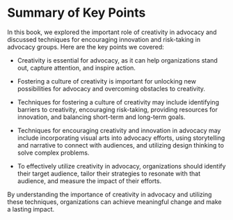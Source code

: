 Summary of Key Points
=================================

In this book, we explored the important role of creativity in advocacy and discussed techniques for encouraging innovation and risk-taking in advocacy groups. Here are the key points we covered:

* Creativity is essential for advocacy, as it can help organizations stand out, capture attention, and inspire action.

* Fostering a culture of creativity is important for unlocking new possibilities for advocacy and overcoming obstacles to creativity.

* Techniques for fostering a culture of creativity may include identifying barriers to creativity, encouraging risk-taking, providing resources for innovation, and balancing short-term and long-term goals.

* Techniques for encouraging creativity and innovation in advocacy may include incorporating visual arts into advocacy efforts, using storytelling and narrative to connect with audiences, and utilizing design thinking to solve complex problems.

* To effectively utilize creativity in advocacy, organizations should identify their target audience, tailor their strategies to resonate with that audience, and measure the impact of their efforts.

By understanding the importance of creativity in advocacy and utilizing these techniques, organizations can achieve meaningful change and make a lasting impact.
